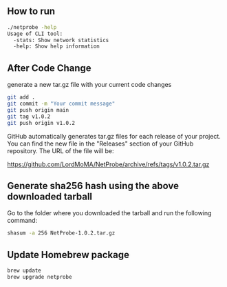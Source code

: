## How to run

```bash
./netprobe -help
Usage of CLI tool:
  -stats: Show network statistics
  -help: Show help information
```

## After Code Change

generate a new tar.gz file with your current code changes

```bash
git add .
git commit -m "Your commit message"
git push origin main
git tag v1.0.2
git push origin v1.0.2
```

GitHub automatically generates tar.gz files for each release of your project. You can find the new file in the "Releases" section of your GitHub repository. The URL of the file will be:

https://github.com/LordMoMA/NetProbe/archive/refs/tags/v1.0.2.tar.gz

## Generate sha256 hash using the above downloaded tarball

Go to the folder where you downloaded the tarball and run the following command:

```bash
shasum -a 256 NetProbe-1.0.2.tar.gz
```

## Update Homebrew package

```bash
brew update
brew upgrade netprobe
```
